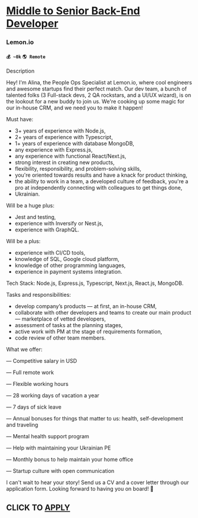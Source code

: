 # [Middle to Senior Back-End Developer](https://www.remotewlb.com/apply/middle-to-senior-back-end-developer)  
### Lemon.io  
#### `💰 ~0k` `🌎 Remote`  

Description

Hey! I'm Alina, the People Ops Specialist at Lemon.io, where cool engineers and awesome startups find their perfect match. Our dev team, a bunch of talented folks (3 Full-stack devs, 2 QA rockstars, and a UI/UX wizard), is on the lookout for a new buddy to join us. We're cooking up some magic for our in-house CRM, and we need you to make it happen!  
  

Must have:

  * 3+ years of experience with Node.js,
  * 2+ years of experience with Typescript,
  * 1+ years of experience with database MongoDB,
  * any experience with Express.js,
  * any experience with functional React/Next.js,
  * strong interest in creating new products,
  * flexibility, responsibility, and problem-solving skills,
  * you're oriented towards results and have a knack for product thinking,
  * the ability to work in a team, a developed culture of feedback, you're a pro at independently connecting with colleagues to get things done,
  * Ukrainian.  
  

Will be a huge plus:

  * Jest and testing,
  * experience with Inversify or Nest.js,
  * experience with GraphQL.  
  

Will be a plus:

  * experience with CI/CD tools,
  * knowledge of SQL, Google cloud platform,
  * knowledge of other programming languages,
  * experience in payment systems integration.  
  

Tech Stack: Node.js, Express.js, Typescript, Next.js, React.js, MongoDB.  
  

Tasks and responsibilities:

  * develop company’s products — at first, an in-house CRM,
  * collaborate with other developers and teams to create our main product — marketplace of vetted developers,
  * assessment of tasks at the planning stages,
  * active work with PM at the stage of requirements formation,
  * code review of other team members.  
  

What we offer:

— Competitive salary in USD

— Full remote work

— Flexible working hours

— 28 working days of vacation a year

— 7 days of sick leave

— Annual bonuses for things that matter to us: health, self-development and traveling

— Mental health support program

— Help with maintaining your Ukrainian PE

— Monthly bonus to help maintain your home office

— Startup culture with open communication  
  

I can't wait to hear your story! Send us a CV and a cover letter through our application form. Looking forward to having you on board! 🚀

  

  
## CLICK TO [APPLY](https://www.remotewlb.com/apply/middle-to-senior-back-end-developer)

